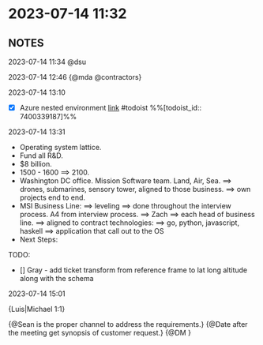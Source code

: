 # 2023-07-14 11:32

## NOTES


2023-07-14 11:34
@dsu


2023-07-14 12:46
{@mda @contractors}



2023-07-14 13:10

  - [x] Azure nested environment [link](https://todoist.com/showTask?id=7400339187) #todoist %%[todoist_id:: 7400339187]%%


2023-07-14 13:31

  - Operating system lattice. 
  - Fund all R&D.
  - $8 billion. 
  - 1500 - 1600 ==> 2100.
  - Washington DC office. Mission Software team. Land, Air, Sea. 
      ==> drones, submarines, sensory tower, aligned to those business. 
      ==> own projects end to end. 
  - MSI Business Line: 
      ==> leveling ==> done throughout the interview process. A4 from interview process.
      ==> Zach ==> each head of business line. 
               ==> aligned to contract 
      technologies:
              ==> go, python, javascript, haskell
              ==> application that call out to the OS
  - Next Steps:

      

TODO:

  - [] Gray - add ticket transform from reference frame to lat long altitude along with the schema


2023-07-14 15:01

{Luis|Michael 1:1}

{@Sean is the proper channel to address the requirements.}
{@Date after the meeting get synopsis of customer request.}
{@DM }
